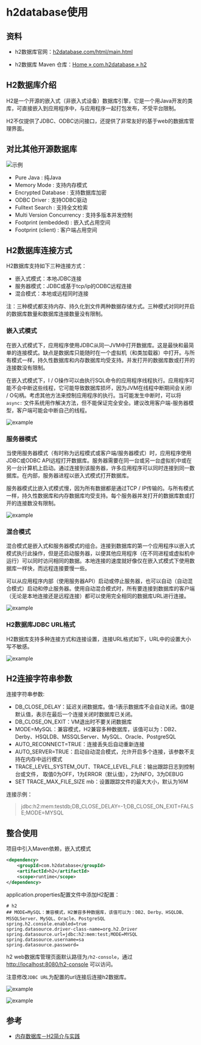 # h2database使用

## 资料

- h2数据库官网：[h2database.com/html/main.html](https://www.h2database.com/html/main.html)

- h2数据库 Maven 仓库：[Home » com.h2database » h2](https://mvnrepository.com/artifact/com.h2database/h2)

## H2数据库介绍

H2是一个开源的嵌入式（非嵌入式设备）数据库引擎，它是一个用Java开发的类库，可直接嵌入到应用程序中，与应用程序一起打包发布，不受平台限制。

H2不仅提供了JDBC、ODBC访问接口，还提供了非常友好的基于web的数据库管理界面。

## 对比其他开源数据库

![示例](/IMG/h2database/001.png)

- Pure Java : 纯Java
- Memory Mode : 支持内存模式
- Encrypted Database : 支持数据库加密
- ODBC Driver : 支持ODBC驱动
- Fulltext Search : 支持全文检索
- Multi Version Concurrency : 支持多版本并发控制
- Footprint (embedded) : 嵌入式占用空间
- Footprint (client) : 客户端占用空间

## H2数据库连接方式

H2数据库支持如下三种连接方式：

- 嵌入式模式：本地JDBC连接
- 服务器模式：JDBC或基于tcp/ip的ODBC远程连接
- 混合模式：本地或远程同时连接

注：三种模式都支持内存、持久化到文件两种数据存储方式。三种模式对同时开启的数据库数量和数据库连接数量没有限制。

### 嵌入式模式

在嵌入式模式下，应用程序使用JDBC从同一JVM中打开数据库。这是最快和最简单的连接模式。缺点是数据库只能随时在一个虚拟机（和类加载器）中打开。与所有模式一样，持久性数据库和内存数据库均受支持。并发打开的数据库数或打开的连接数没有限制。

在嵌入式模式下，I / O操作可以由执行SQL命令的应用程序线程执行。应用程序可能不会中断这些线程，它可能导致数据库损坏，因为JVM在线程中断期间会关闭I / O句柄。考虑其他方法来控制应用程序的执行。当可能发生中断时，可以将 `async:` 文件系统用作解决方法，但不能保证完全安全。建议改用客户端-服务器模型，客户端可能会中断自己的线程。

![example](/IMG/h2database/002.png)

### 服务器模式

当使用服务器模式（有时称为远程模式或客户端/服务器模式）时，应用程序使用JDBC或ODBC API远程打开数据库。服务器需要在同一台或另一台虚拟机中或在另一台计算机上启动。通过连接到该服务器，许多应用程序可以同时连接到同一数据库。在内部，服务器进程以嵌入式模式打开数据库。

服务器模式比嵌入式模式慢，因为所有数据都是通过TCP / IP传输的。与所有模式一样，持久性数据库和内存数据库均受支持。每个服务器并发打开的数据库数或打开的连接数没有限制。

![example](/IMG/h2database/003.png)

### 混合模式

混合模式是嵌入式和服务器模式的组合。连接到数据库的第一个应用程序以嵌入式模式执行此操作，但是还启动服务器，以便其他应用程序（在不同进程或虚拟机中运行）可以同时访问相同的数据。本地连接的速度就好像仅在嵌入式模式下使用数据库一样快，而远程连接要慢一些。

可以从应用程序内部（使用服务器API）启动或停止服务器，也可以自动（自动混合模式）启动和停止服务器。使用自动混合模式时，所有要连接到数据库的客户端（无论是本地连接还是远程连接）都可以使用完全相同的数据库URL进行连接。

![example](/IMG/h2database/004.png)

### H2数据库JDBC URL格式

H2数据库支持多种连接方式和连接设置，连接URL格式如下，URL中的设置大小写不敏感。

![example](/IMG/h2database/007.png)

## H2连接字符串参数

连接字符串参数:

- DB_CLOSE_DELAY：延迟关闭数据库。值-1表示数据库不会自动关闭。值0是默认值，表示在最后一个连接关闭时数据库已关闭。
- DB_CLOSE_ON_EXIT：VM退出时不要关闭数据库
- MODE=MySQL：兼容模式，H2兼容多种数据库，该值可以为：DB2、Derby、HSQLDB、MSSQLServer、MySQL、Oracle、PostgreSQL
- AUTO_RECONNECT=TRUE：连接丢失后自动重新连接
- AUTO_SERVER=TRUE：启动自动混合模式，允许开启多个连接，该参数不支持在内存中运行模式
- TRACE_LEVEL_SYSTEM_OUT、TRACE_LEVEL_FILE：输出跟踪日志到控制台或文件， 取值0为OFF，1为ERROR（默认值），2为INFO，3为DEBUG
- SET TRACE_MAX_FILE_SIZE mb：设置跟踪文件的最大大小，默认为16M

连接示例：

> jdbc:h2:mem:testdb;DB_CLOSE_DELAY=-1;DB_CLOSE_ON_EXIT=FALSE;MODE=MYSQL

## 整合使用

项目中引入Maven依赖，嵌入式模式

```xml
<dependency>
    <groupId>com.h2database</groupId>
    <artifactId>h2</artifactId>
    <scope>runtime</scope>
</dependency>
```

application.properties配置文件中添加H2配置：

```properties
# h2
## MODE=MySQL：兼容模式，H2兼容多种数据库，该值可以为：DB2、Derby、HSQLDB、MSSQLServer、MySQL、Oracle、PostgreSQL
spring.h2.console.enabled=true
spring.datasource.driver-class-name=org.h2.Driver
spring.datasource.url=jdbc:h2:mem:test;MODE=MYSQL
spring.datasource.username=sa
spring.datasource.password=
```

h2 web数据库管理页面默认路径为`/h2-console`，通过 <http://localhost:8080/h2-console> 可以访问。

注意修改`JDBC URL`为配置的url连接后连接h2数据库。

![example](/IMG/h2database/005.png)

![example](/IMG/h2database/006.png)

## 参考

- [内存数据库－H2简介与实践](https://blog.csdn.net/xktxoo/article/details/78014739)
